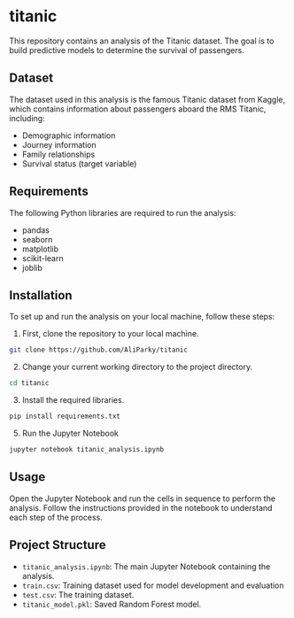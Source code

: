 # titanic

This repository contains an analysis of the Titanic dataset. The goal is to build predictive models to determine the survival of passengers.

## Dataset

The dataset used in this analysis is the famous Titanic dataset from Kaggle, which contains information about passengers aboard the RMS Titanic, including:
- Demographic information
- Journey information
- Family relationships
- Survival status (target variable)

## Requirements

The following Python libraries are required to run the analysis:
- pandas
- seaborn
- matplotlib
- scikit-learn
- joblib

## Installation
To set up and run the analysis on your local machine, follow these steps:

1. First, clone the repository to your local machine.
```bash
git clone https://github.com/AliParky/titanic
```
2. Change your current working directory to the project directory.
```bash
cd titanic
```
3. Install the required libraries.
```bash
pip install requirements.txt
```
5. Run the Jupyter Notebook
```bash
jupyter notebook titanic_analysis.ipynb
```

## Usage
Open the Jupyter Notebook and run the cells in sequence to perform the analysis. Follow the instructions provided in the notebook to understand each step of the process. 

## Project Structure
- `titanic_analysis.ipynb`: The main Jupyter Notebook containing the analysis.
- `train.csv`: Training dataset used for model development and evaluation
- `test.csv`: The training dataset.
- `titanic_model.pkl`: Saved Random Forest model.
